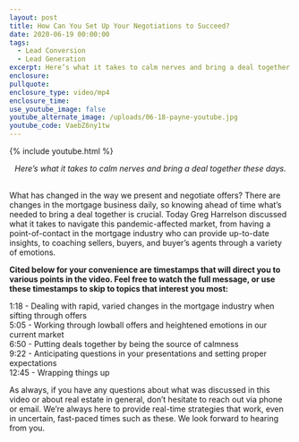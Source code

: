 ```yaml
---
layout: post
title: How Can You Set Up Your Negotiations to Succeed?
date: 2020-06-19 00:00:00
tags:
  - Lead Conversion
  - Lead Generation
excerpt: Here’s what it takes to calm nerves and bring a deal together these days.
enclosure:
pullquote:
enclosure_type: video/mp4
enclosure_time:
use_youtube_image: false
youtube_alternate_image: /uploads/06-18-payne-youtube.jpg
youtube_code: VaebZ6ny1tw
---
```


{% include youtube.html %}

<center><em>Here’s what it takes to calm nerves and bring a deal together these days.</em></center>

<br>What has changed in the way we present and negotiate offers? There are changes in the mortgage business daily, so knowing ahead of time what’s needed to bring a deal together is crucial. Today Greg Harrelson discussed what it takes to navigate this pandemic-affected market, from having a point-of-contact in the mortgage industry who can provide up-to-date insights, to coaching sellers, buyers, and buyer’s agents through a variety of emotions.

**Cited below for your convenience are timestamps that will direct you to various points in the video. Feel free to watch the full message, or use these timestamps to skip to topics that interest you most:**

1:18 - Dealing with rapid, varied changes in the mortgage industry when sifting through offers<br>5:05 - Working through lowball offers and heightened emotions in our current market<br>6:50 - Putting deals together by being the source of calmness<br>9:22 - Anticipating questions in your presentations and setting proper expectations<br>12:45 - Wrapping things up

As always, if you have any questions about what was discussed in this video or about real estate in general, don’t hesitate to reach out via phone or email. We’re always here to provide real-time strategies that work, even in uncertain, fast-paced times such as these. We look forward to hearing from you.